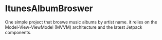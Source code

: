 # ItunesAlbumBroswer

One simple project that broswe music albums by artist name. it relies on the Model-View-ViewModel (MVVM) architecture and the latest Jetpack components.
